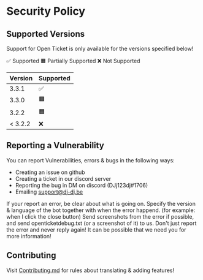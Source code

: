 # Security Policy

## Supported Versions

Support for Open Ticket is only available for the versions specified below!

✅ Supported
🟧 Partially Supported
❌ Not Supported

| Version | Supported          |
| ------- | ------------------ |
| 3.3.1   | :white_check_mark: |
| 3.3.0   | 🟧                |
| 3.2.2   | 🟧 |
| < 3.2.2   | :x:                |

## Reporting a Vulnerability

You can report Vulnerabilities, errors & bugs in the following ways:

- Creating an issue on github
- Creating a ticket in our discord server
- Reporting the bug in DM on discord (DJj123dj#1706)
- Emailing support@dj-dj.be

If your report an error, be clear about what is going on. 
Specify the version & language of the bot together with when the error happend. (for example: when I click the close button)
Send screenshots from the error if possible, and send openticketdebug.txt (or a screenshot of it) to us. 
Don't just report the error and never reply again! It can be possible that we need you for more information!

## Contributing
Visit [Contributing.md](/.github/CONTRIBUTING.md) for rules about translating & adding features!
